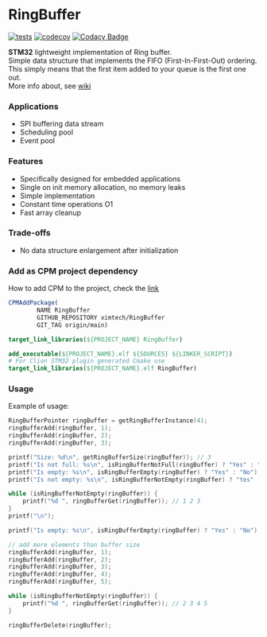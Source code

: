 # RingBuffer

[![tests](https://github.com/ximtech/RingBuffer/actions/workflows/cmake-ci.yml/badge.svg)](https://github.com/ximtech/RingBuffer/actions/workflows/cmake-ci.yml)
[![codecov](https://codecov.io/gh/ximtech/RingBuffer/branch/main/graph/badge.svg?token=OQSZTRV1I4)](https://codecov.io/gh/ximtech/RingBuffer)
[![Codacy Badge](https://app.codacy.com/project/badge/Grade/b4678f8151b841018c23254b415d08ad)](https://www.codacy.com/gh/ximtech/RingBuffer/dashboard)

**STM32** lightweight implementation of Ring buffer.\
Simple data structure that implements the FIFO (First-In-First-Out) ordering. 
This simply means that the first item added to your queue is the first one out.\
More info about, see [wiki](https://en.wikipedia.org/wiki/Circular_buffer)

### Applications
- SPI buffering data stream
- Scheduling pool
- Event pool

### Features
- Specifically designed for embedded applications
- Single on init memory allocation, no memory leaks
- Simple implementation
- Constant time operations O1
- Fast array cleanup

### Trade-offs
- No data structure enlargement after initialization

### Add as CPM project dependency
How to add CPM to the project, check the [link](https://github.com/cpm-cmake/CPM.cmake)
```cmake
CPMAddPackage(
        NAME RingBuffer
        GITHUB_REPOSITORY ximtech/RingBuffer
        GIT_TAG origin/main)

target_link_libraries(${PROJECT_NAME} RingBuffer)
```
```cmake
add_executable(${PROJECT_NAME}.elf ${SOURCES} ${LINKER_SCRIPT})
# For Clion STM32 plugin generated Cmake use 
target_link_libraries(${PROJECT_NAME}.elf RingBuffer)
```

### Usage
Example of usage:
```C
RingBufferPointer ringBuffer = getRingBufferInstance(4);
ringBufferAdd(ringBuffer, 1);
ringBufferAdd(ringBuffer, 2);
ringBufferAdd(ringBuffer, 3);

printf("Size: %d\n", getRingBufferSize(ringBuffer)); // 3
printf("Is not full: %s\n", isRingBufferNotFull(ringBuffer) ? "Yes" : "No"); // Yes
printf("Is empty: %s\n", isRingBufferEmpty(ringBuffer) ? "Yes" : "No"); // No
printf("Is not empty: %s\n", isRingBufferNotEmpty(ringBuffer) ? "Yes" : "No"); // Yes

while (isRingBufferNotEmpty(ringBuffer)) {
    printf("%d ", ringBufferGet(ringBuffer)); // 1 2 3
}
printf("\n");

printf("Is empty: %s\n", isRingBufferEmpty(ringBuffer) ? "Yes" : "No"); // Yes

// add more elements than buffer size
ringBufferAdd(ringBuffer, 1);
ringBufferAdd(ringBuffer, 2);
ringBufferAdd(ringBuffer, 3);
ringBufferAdd(ringBuffer, 4);
ringBufferAdd(ringBuffer, 5);

while (isRingBufferNotEmpty(ringBuffer)) {
    printf("%d ", ringBufferGet(ringBuffer)); // 2 3 4 5
}

ringBufferDelete(ringBuffer);
```
